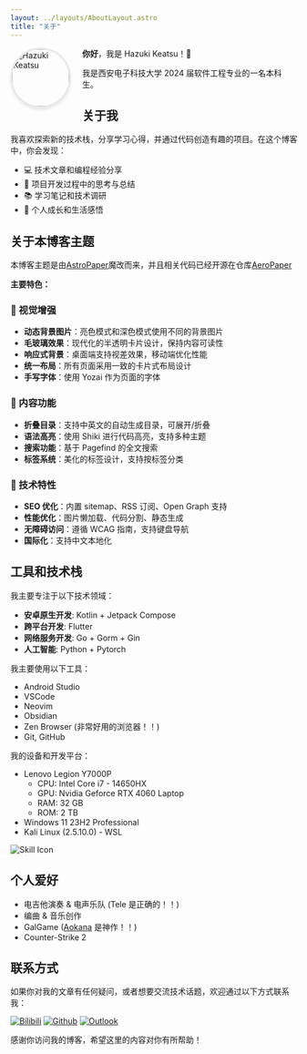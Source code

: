 ```yaml
---
layout: ../layouts/AboutLayout.astro
title: "关于"
---
```


<div class="prose">
    <img align="left" src="/assets/profile_picture.jpg" alt="Hazuki Keatsu" style="width: 100px; height: 100px; border-radius: 50%; object-fit: cover; border: 3px solid #e5e7eb; box-shadow: 0 4px 6px -1px rgba(0, 0, 0, 0.1);margin: 0 20px 0 0">
</div>

**你好**，我是 Hazuki Keatsu！👋

我是西安电子科技大学 2024 届软件工程专业的一名本科生。

## 关于我

我喜欢探索新的技术栈，分享学习心得，并通过代码创造有趣的项目。在这个博客中，你会发现：

- 💻 技术文章和编程经验分享
- 🚀 项目开发过程中的思考与总结
- 📚 学习笔记和技术调研
- 🌱 个人成长和生活感悟

## 关于本博客主题

本博客主题是由[AstroPaper](https://github.com/satnaing/astro-paper)魔改而来，并且相关代码已经开源在仓库[AeroPaper](http://github.com/hazuki-keatsu/aero-paper)

**主要特色：**

### 🎨 视觉增强
- **动态背景图片**：亮色模式和深色模式使用不同的背景图片
- **毛玻璃效果**：现代化的半透明卡片设计，保持内容可读性
- **响应式背景**：桌面端支持视差效果，移动端优化性能
- **统一布局**：所有页面采用一致的卡片式布局设计
- **手写字体**：使用 Yozai 作为页面的字体

### 📝 内容功能
- **折叠目录**：支持中英文的自动生成目录，可展开/折叠
- **语法高亮**：使用 Shiki 进行代码高亮，支持多种主题
- **搜索功能**：基于 Pagefind 的全文搜索
- **标签系统**：美化的标签设计，支持按标签分类

### 🔧 技术特性
- **SEO 优化**：内置 sitemap、RSS 订阅、Open Graph 支持
- **性能优化**：图片懒加载、代码分割、静态生成
- **无障碍访问**：遵循 WCAG 指南，支持键盘导航
- **国际化**：支持中文本地化

## 工具和技术栈

我主要专注于以下技术领域：

- **安卓原生开发**: Kotlin + Jetpack Compose
- **跨平台开发**: Flutter
- **网络服务开发**: Go + Gorm + Gin
- **人工智能**: Python + Pytorch

我主要使用以下工具：

- Android Studio
- VSCode
- Neovim
- Obsidian
- Zen Browser (非常好用的浏览器！！)
- Git, GitHub

我的设备和开发平台：

- Lenovo Legion Y7000P 
    - CPU: Intel Core i7 - 14650HX
    - GPU: Nvidia Geforce RTX 4060 Laptop
    - RAM: 32 GB
    - ROM: 2 TB
- Windows 11 23H2 Professional
- Kali Linux (2.5.10.0) - WSL

<div class="prose">
    <img src="/assets/skill_icons.svg" alt="Skill Icon">
</div>

## 个人爱好

- 电吉他演奏 & 电声乐队 (Tele 是正确的！！)
- 编曲 & 音乐创作
- GalGame ([Aokana](https://sprite.net/aokana) 是神作！！)
- Counter-Strike 2

## 联系方式

如果你对我的文章有任何疑问，或者想要交流技术话题，欢迎通过以下方式联系我：

<div class="prose">
    <a class="prose" href="https://space.bilibili.com/392082366" style="display: inline-block;"><img src="https://img.shields.io/badge/dynamic/json?style=flat-square&label=Bilibili+Follows&labelColor=FE7398&color=282C34&query=$.data.follower&url=https://api.bilibili.com/x/relation/stat?vmid=392082366&longCache=true&logo=bilibili&logoColor=white" alt="Bilibili"></a>
    <a class="prose" href="https://github.com/hazuki-keatsu" style="display: inline-block;"><img src="https://img.shields.io/badge/dynamic/json?style=flat-square&label=GitHub+Followers&suffix=%20&query=%24.data.totalSubs&url=https%3A%2F%2Fapi.spencerwoo.com%2Fsubstats%2F%3Fsource%3Dgithub%26queryKey%3Dhazuki-keatsu&labelColor=282c34&color=353940&logo=github&longCache=true" alt="Github"></a>
    <a class="prose" href="mailto:yeyuefeng699@outlook.com" style="display: inline-block;"><img src="https://img.shields.io/badge/Outlook-Mail_to_Me-0F6CBD?style=flat-square&logo=gmail&logoColor=FFFFFF&logoSize=auto" alt="Outlook"></a>
</div>

感谢你访问我的博客，希望这里的内容对你有所帮助！
